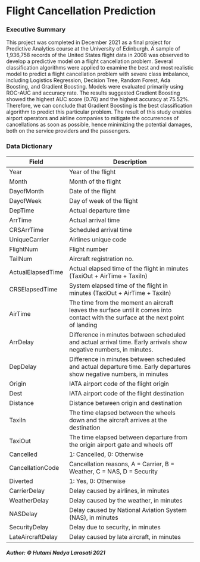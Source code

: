 # Flight Cancellation Prediction

### Executive Summary
This project was completed in December 2021 as a final project for Predictive Analytics course at the University of Edinburgh. A sample of 1,936,758 records of the United States flight data in 2008 was observed to develop a predictive model on a flight cancellation problem. Several classification algorithms were applied to examine the best and most realistic model to predict a flight cancellation problem with severe class imbalance, including Logistics Regression, Decision Tree, Random Forest, Ada Boosting, and Gradient Boosting. Models were evaluated primarily using ROC-AUC and accuracy rate. The results suggested Gradient Boosting showed the highest AUC score (0.76) and the highest accuracy at 75.52%. Therefore, we can conclude that Gradient Boosting is the best classification algorithm to predict this particular problem. The result of this study enables airport operators and airline companies to mitigate the occurrences of cancellations as soon as possible, hence minimizing the potential damages, both on the service providers and the passengers.

### Data Dictionary
| Field  | Description |
| ------------- | ------------- |
| Year | Year of the flight |
| Month | Month of the flight |
| DayofMonth | Date of the flight |
| DayofWeek | Day of week of the flight |
| DepTime | Actual departure time |
| ArrTime | Actual arrival time |
| CRSArrTime | Scheduled arrival time |
| UniqueCarrier | Airlines unique code |
| FlightNum | Flight number |
| TailNum | Aircraft registration no. |
| ActualElapsedTime | Actual elapsed time of the flight in minutes (TaxiOut + AirTime + TaxiIn) |
| CRSElapsedTime | System elapsed time of the flight in minutes (TaxiOut + AirTime + TaxiIn) |
| AirTime | The time from the moment an aircraft leaves the surface until it comes into contact with the surface at the next point of landing |
| ArrDelay | Difference in minutes between scheduled and actual arrival time. Early arrivals show negative numbers, in minutes. |
| DepDelay | Difference in minutes between scheduled and actual departure time. Early departures show negative numbers, in minutes |
| Origin | IATA airport code of the flight origin |
| Dest | IATA airport code of the flight destination |
| Distance | Distance between origin and destination |
| TaxiIn | The time elapsed between the wheels down and the aircraft arrives at the destination |
| TaxiOut | The time elapsed between departure from the origin airport gate and wheels off |
| Cancelled | 1: Cancelled, 0: Otherwise |
| CancellationCode | Cancellation reasons, A = Carrier, B = Weather, C = NAS, D = Security |
| Diverted | 1: Yes, 0: Otherwise |
| CarrierDelay | Delay caused by airlines, in minutes |
| WeatherDelay | Delay caused by the weather, in minutes |
| NASDelay | Delay caused by National Aviation System (NAS), in minutes |
| SecurityDelay | Delay due to security, in minutes |
| LateAircraftDelay | Delay caused by late aircraft, in minutes |


##### Author: © Hutami Nadya Larasati 2021
